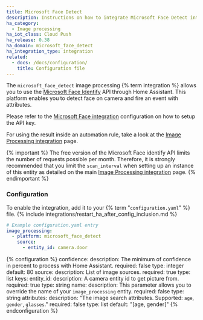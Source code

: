```yaml
---
title: Microsoft Face Detect
description: Instructions on how to integrate Microsoft Face Detect into Home Assistant.
ha_category:
  - Image processing
ha_iot_class: Cloud Push
ha_release: 0.38
ha_domain: microsoft_face_detect
ha_integration_type: integration
related:
  - docs: /docs/configuration/
    title: Configuration file
---
```


The `microsoft_face_detect` image processing {% term integration %} allows you to use the
[Microsoft Face Identify](https://azure.microsoft.com/products/cognitive-services/)
API through Home Assistant. This platform enables you to detect face on camera
and fire an event with attributes.

Please refer to the [Microsoft Face integration](/integrations/microsoft_face/) configuration on
how to setup the API key.

For using the result inside an automation rule,
take a look at the [Image Processing integration](/integrations/image_processing/) page.

{% important %}
The free version of the Microsoft Face identify API limits the number of requests possible per month. Therefore, it is strongly recommended that you limit the `scan_interval` when setting up an instance of this entity as detailed on the main [Image Processing integration](/integrations/image_processing/) page.
{% endimportant %}

### Configuration

To enable the integration, add it to your {% term "`configuration.yaml`" %} file.
{% include integrations/restart_ha_after_config_inclusion.md %}

```yaml
# Example configuration.yaml entry
image_processing:
  - platform: microsoft_face_detect
    source:
      - entity_id: camera.door
```

{% configuration %}
confidence:
  description: The minimum of confidence in percent to process with Home Assistant.
  required: false
  type: integer
  default: 80
source:
  description: List of image sources.
  required: true
  type: list
  keys:
    entity_id:
      description: A camera entity id to get picture from.
      required: true
      type: string
    name:
      description: This parameter allows you to override the name of your `image_processing` entity.
      required: false
      type: string
attributes:
  description: "The image search attributes. Supported: `age`, `gender`, `glasses`."
  required: false
  type: list
  default: "[age, gender]"
{% endconfiguration %}
